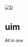 [![D](https://github.com/UIMSolutions/uim/actions/workflows/d.yml/badge.svg)](https://github.com/UIMSolutions/uim/actions/workflows/d.yml)
# uim
All in one
